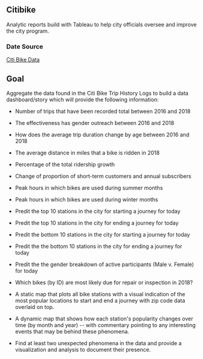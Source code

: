 ## Citibike

Analytic reports build with Tableau to help city officials oversee and improve the city program.

### Date Source

[Citi Bike Data](https://www.citibikenyc.com/system-data)

## Goal

Aggregate the data found in the Citi Bike Trip History Logs to build a data dashboard/story which will provide the following information:

* Number of trips that have been recorded total between 2016 and 2018

* The effectiveness has gender outreach between 2016 and 2018

* How does the average trip duration change by age between 2016 and 2018

* The average distance in miles that a bike is ridden in 2018

* Percentage of the total ridership growth 

* Change of proportion of short-term customers and annual subscribers

* Peak hours in which bikes are used during summer months

* Peak hours in which bikes are used during winter months

* Predit the top 10 stations in the city for starting a journey for today 

* Predit the top 10 stations in the city for ending a journey for today 

* Predit the bottom 10 stations in the city for starting a journey for today 

* Predit the the bottom 10 stations in the city for ending a journey for today  

* Predit the the gender breakdown of active participants (Male v. Female) for today 

* Which bikes (by ID) are most likely due for repair or inspection in 2018? 

* A static map that plots all bike stations with a visual indication of the most popular locations to start and end a journey with zip code data overlaid on top.

* A dynamic map that shows how each station's popularity changes over time (by month and year) -- with commentary pointing to any interesting events that may be behind these phenomena.

* Find at least two unexpected phenomena in the data and provide a visualization and analysis to document their presence. 
